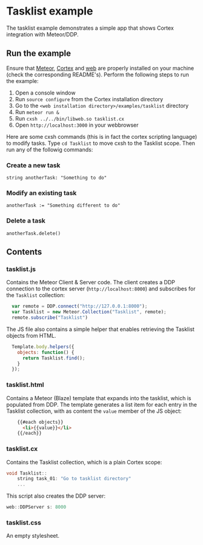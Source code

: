 # Tasklist example
The tasklist example demonstrates a simple app that shows Cortex integration with Meteor/DDP. 

## Run the example
Ensure that [Meteor](https://www.meteor.com/install), [Cortex](http://www.github.com/cortexlang/cortex) and [web](http://www.github.com/cortexlang/web)
are properly installed on your machine (check the corresponding README's). Perform the following steps to run the example:

1. Open a console window
2. Run `source configure` from the Cortex installation directory
3. Go to the `<web installation directory>/examples/tasklist` directory
4. Run `meteor run &`
5. Run `cxsh ../../bin/libweb.so tasklist.cx`
6. Open `http://localhost:3000` in your webbrowser

Here are some cxsh commands (this is in fact the cortex scripting language) to modify tasks. Type `cd Tasklist` to move cxsh
to the Tasklist scope. Then run any of the followig commands:

### Create a new task
```
string anotherTask: "Something to do"
```

### Modify an existing task
```
anotherTask := "Something different to do"
```

### Delete a task
```
anotherTask.delete()
```

## Contents

### tasklist.js
Contains the Meteor Client & Server code. The client creates a DDP connection to the cortex server (`http://localhost:8000`) and subscribes for the `Tasklist` collection:
```JavaScript
  var remote = DDP.connect("http://127.0.0.1:8000");
  var Tasklist = new Meteor.Collection("Tasklist", remote);
  remote.subscribe("Tasklist")
```
The JS file also contains a simple helper that enables retrieving the Tasklist objects from HTML.
```JavaScript
  Template.body.helpers({
    objects: function() {
      return Tasklist.find();
    }
  });
```

### tasklist.html
Contains a Meteor (Blaze) template that expands into the tasklist, which is populated from DDP. The template generates a list item for each entry in the Tasklist collection, with as content the `value` member of the JS object:
```HTML
    {{#each objects}}
      <li>{{value}}</li>
    {{/each}}
```

### tasklist.cx
Contains the Tasklist collection, which is a plain Cortex scope:
```C++
void Tasklist::
    string task_01: "Go to tasklist directory"
    ...
```
This script also creates the DDP server:
```C++
web::DDPServer s: 8000
```

### tasklist.css
An empty stylesheet.
